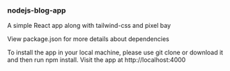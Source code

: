 ### nodejs-blog-app
A simple React app along with tailwind-css and pixel bay

View package.json for more details about dependencies

To install the app in your local machine, please use git clone or download it and then run npm install. Visit the app at http://localhost:4000